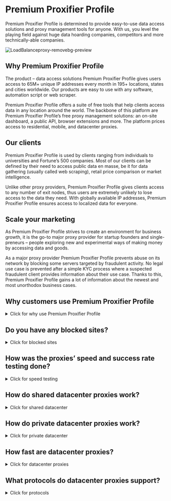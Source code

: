 # Premium Proxifier Profile
Premium Proxifier Profile is determined to provide easy-to-use data access solutions and proxy management tools for anyone. With us, you level the playing field against huge data hoarding companies, competitors and more technically-able companies.

![LoadBalanceproxy-removebg-preview](https://github.com/Alighandchi/Dedicated-Proxifier/assets/68125265/894bb1bf-1025-4500-9ff8-694f479433ad)


## Why Premium Proxifier Profile
The product – data access solutions
Premium Proxifier Profile gives users access to 65M+ unique IP addresses every month in 195+ locations, states and cities worldwide. Our products are easy to use with any software, automation script or web scraper.

Premium Proxifier Profile offers a suite of free tools that help clients access data in any location around the world. The backbone of this platform are Premium Proxifier Profile’s free proxy management solutions: an on-site dashboard, a public API, browser extensions and more. The platform prices access to residential, mobile, and datacenter proxies.



## Our clients  
Premium Proxifier Profile is used by clients ranging from individuals to universities and Fortune’s 500 companies. Most of our clients can be defined by their need to access public data en masse, be it for data gathering (usually called web scraping), retail price comparison or market intelligence.

Unlike other proxy providers, Premium Proxifier Profile gives clients access to any number of exit nodes, thus users are extremely unlikely to lose access to the data they need. With globally available IP addresses, Premium Proxifier Profile ensures access to localized data for everyone.



## Scale your marketing

As Premium Proxifier Profile strives to create an environment for business growth, it is the go-to major proxy provider for startup founders and single-preneurs – people exploring new and experimental ways of making money by accessing data and goods.

As a major proxy provider Premium Proxifier Profile prevents abuse on its network by blocking some servers targeted by fraudulent activity. No legal use case is prevented after a simple KYC process where a suspected fraudulent client provides information about their use case. Thanks to this, Premium Proxifier Profile gains a lot of information about the newest and most unorthodox business cases.

## Why customers use Premium Proxifier Profile

<details>
  <summary>Click for why use Premium Proxifier Profile</summary>
  
![image-removebg-preview (17)](https://github.com/Alighandchi/Dedicated-Proxifier/assets/68125265/919cc702-dd61-41b2-a975-97341b3ad7b4)

### Rotating proxies
Our rotating proxy network lets you switch to a new proxy without any effort, thanks to our advanced proxy rotation.

### Any location
Access proxies only in your chosen location with over 195+ locations, including any city in the world and 50 US states.

### Anonymous proxies
Stay safe and sound with our anonymous proxies. They never give away your real IP address or location.

### Residential proxies
Use unique residential IP addresses of real mobile and desktop devices. Extremely low recaptcha rates and the highest success rates.

### Backconnect proxies
Our residential backconnect proxy rotates to a new IP address for each connection or lets you use unlimited sticky IP sessions.

### Datacenter proxies
US datacenter proxies for speed and scale. Datacenter proxies with 100 subnets.

### No subnets
Residential proxies share no subnetwork, so are immune to bulk bans. Every residential IP address in our pool is unique!

### IPv4
Use the best IPv4 addresses to access any target with ease! High value proxy pool.

### HTTP/Socks
Change to a new proxy for each HTTP/HTTPS request and profit from unlimited connections.

### Unlimited threads
Use advanced rotation for every concurrent connection and use unlimited threads to scrape or automate anything.

</details>

## Do you have any blocked sites?

<details>
  <summary>Click for blocked sites</summary>

Yes, some sites were blocked due to forbidden targets or fraudulent activities.

![12w2fat8-removebg-preview](https://github.com/Alighandchi/Dedicated-Proxifier/assets/68125265/06d9bfb0-0a2f-4e23-a056-90d1cdb85e89)

Like an A-list player, we set up a block or two when suckers force us to. Therefore, due to legal requirements and experienced fraudulent activities in the past, we restrict access to the majority of targets (aka websites) of the following use cases:

- Banking and other financial activities (anything related to financial institutions and cryptocurrency financing)
- Government sites
- Entertainment (e.g., Netflix)
- Apple/Google stores
- Ticketing  
- Gaming 
- Mailing 
- Streaming
- Telecommunications
- LinkedIn

</details>

## How was the proxies’ speed and success rate testing done?

<details>
  <summary>Click for speed testing</summary>

![image-removebg-preview (18)](https://github.com/Alighandchi/Dedicated-Proxifier/assets/68125265/5d94da55-c2c0-40fc-ac84-3b46e48169ba)

Residential proxies’ average response time and success rate provided in our website are based on Proxyway’s research. Proxyway is an independent educational platform dedicated to the research and testing of proxy providers and services. Our shared DC and DDC proxies were tested using Python requests and time libraries by noting the time before sending a request and after receiving a response. We sent 500 requests per endpoint to the http://ipinfo.io/ip website. After receiving 500 HTTP 200 response codes, we divided the total time by 500 to determine the average response time. Requests were sent from the same country’s VPN as the endpoint is. The test was conducted using a rotating session type with Python 3.9.6. version.

</details>

## How do shared datacenter proxies work?

<details>
  <summary>Click for shared datacenter</summary>

![image-removebg-preview (20)](https://github.com/Alighandchi/Dedicated-Proxifier/assets/68125265/3f8569ea-c069-457f-9de1-32627b975d8c)

Shared datacenter proxies route your internet traffic through servers located in data centers. These servers act as intermediaries between you and the websites you visit, masking your real IP address and providing you with a different IP.
</details>

## How do private datacenter proxies work?

<details>
  <summary>Click for private datacenter</summary>

![image-removebg-preview (19)](https://github.com/Alighandchi/Dedicated-Proxifier/assets/68125265/b6296583-e37f-4e6e-b921-3cf820628b92)

Dedicated datacenter proxies (a.k.a private datacenter proxies) work as shared datacenter proxies, and additionally they provide exclusive and private IP addresses sourced from data centers. Dedicated datacenter proxies offer enhanced privacy and performance with reliable and uninterrupted access, as each IP is dedicated to a single user.
</details>

## How fast are datacenter proxies?

<details>
  <summary>Click for datacenter proxies</summary>

![image-removebg-preview (16)](https://github.com/Alighandchi/Dedicated-Proxifier/assets/68125265/6f235fd5-532f-4193-bbab-9a5c75149195)

Datacenter proxies are generally the fastest proxy type, but their speed depends on the proxy provider. At Premium Proxifier Profile, we use only high-quality servers, so our datacenter proxies have an astonishing response time of <0.3 seconds – one of the fastest in the market.
</details>

## What protocols do datacenter proxies support?

<details>
  <summary>Click for protocols</summary>

![xoi4lvsx-removebg-preview](https://github.com/Alighandchi/Dedicated-Proxifier/assets/68125265/6412290e-c01b-4877-91f1-c76213202c7a)

Shared datacenter proxies support HTTP protocol; additionally, with China endpoints (gate.dc.vistixiangtan.com), HTTPS protocol is supported.

Shared datacenter proxies support HTTP & HTTPS protocols. 

Dedicated datacenter proxies support HTTP and SOCKS5 protocols.
</details>
